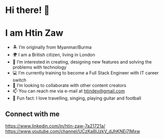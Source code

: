 # Hi there! 👋
# I am Htin Zaw

- 🏝 I’m originally from Myanmar/Burma 
- 🌍 I am a British citizen, living in London 
- 👀 I’m interested in creating, designing new features and solving the problems with technology
- 💻 I’m currently training to become a Full Stack Engineer with IT career switch
- 🤝 I’m looking to collaborate with other content creators
- 📫 You can reach me via e-mail at htindev@gmail.com
- 🐥 Fun fact: I love travelling, singing, playing guitar and football

## Connect with me
https://www.linkedin.com/in/htin-zaw-7a21721a/
<br/>
https://www.youtube.com/channel/UCzKa8IJzkV_dJhKNEj7lMxw

<!---
htinz/htinz is a ✨ special ✨ repository because its `README.md` (this file) appears on your GitHub profile.
You can click the Preview link to take a look at your changes.
--->
